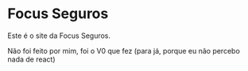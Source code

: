 # Focus Seguros

Este é o site da Focus Seguros.

Não foi feito por mim, foi o V0 que fez (para já, porque eu não percebo nada de react)